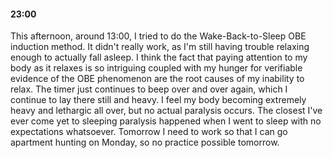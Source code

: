 #### 23:00
This afternoon, around 13:00, I tried to do the Wake-Back-to-Sleep OBE induction method.
It didn't really work, as I'm still having trouble relaxing enough to actually fall asleep.
I think the fact that paying attention to my body as it relaxes is so intriguing coupled with my hunger for verifiable evidence of the OBE phenomenon are the root causes of my inability to relax.
The timer just continues to beep over and over again, which I continue to lay there still and heavy.
I feel my body becoming extremely heavy and lethargic all over, but no actual paralysis occurs.
The closest I've ever come yet to sleeping paralysis happened when I went to sleep with no expectations whatsoever.
Tomorrow I need to work so that I can go apartment hunting on Monday, so no practice possible tomorrow.

